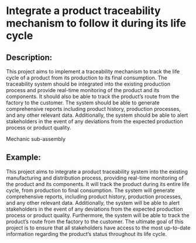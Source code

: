 # Integrate a product traceability mechanism to follow it during its life cycle

## Description:
This project aims to implement a traceability mechanism to track the life cycle of a product from its production to its final consumption. The traceability system should be integrated into the existing production process and provide real-time monitoring of the product and its components. It should also be able to track the product’s route from the factory to the customer. The system should be able to generate comprehensive reports including product history, production processes, and any other relevant data. Additionally, the system should be able to alert stakeholders in the event of any deviations from the expected production process or product quality.

Mechanic sub-assembly

## Example:
This project aims to integrate a product traceability system into the existing manufacturing and distribution process, providing real-time monitoring of the product and its components. It will track the product during its entire life cycle, from production to final consumption. The system will generate comprehensive reports, including product history, production processes, and any other relevant data. Additionally, the system will be able to alert stakeholders in the event of any deviations from the expected production process or product quality. Furthermore, the system will be able to track the product’s route from the factory to the customer. The ultimate goal of this project is to ensure that all stakeholders have access to the most up-to-date information regarding the product’s status throughout its life cycle.